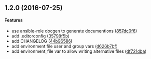<a name="1.2.0"></a>
## 1.2.0 (2016-07-25)


#### Features

*   use ansible-role docgen to generate documentions ([857dc0f6](https://github.com/weareinteractive/ansible-environment/commit/857dc0f68c89a86bef35b407f73ca775afa77cce))
*   add .editorconfig ([35798f5b](https://github.com/weareinteractive/ansible-environment/commit/35798f5bfc49ace1f9fdbfee5013725665a8c282))
*   add CHANGELOG ([44b96586](https://github.com/weareinteractive/ansible-environment/commit/44b96586ecf38c20faf19f3466b0e5a0a690f0db))
*   add environment file user and group vars ([d626b7bf](https://github.com/weareinteractive/ansible-environment/commit/d626b7bfaf515bfe123f2d6d66207d0af1bb498e))
*   add environment_file var to allow writing alternative files ([df721dba](https://github.com/weareinteractive/ansible-environment/commit/df721dbab4511da678f05eba9a18fda2088a405a))



